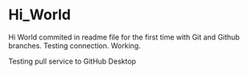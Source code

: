 # Hi_World
 Hi World commited in readme file for the first time with Git and Github branches. Testing connection. Working.
 
 Testing pull service to GitHub Desktop
